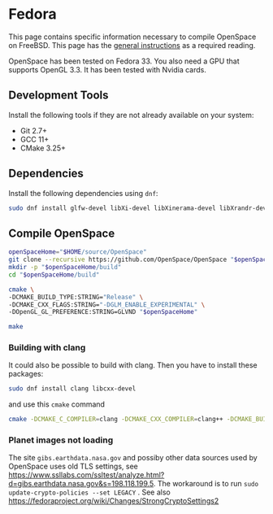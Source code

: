 # Fedora
This page contains specific information necessary to compile OpenSpace on FreeBSD. This page has the [general instructions](index) as a required reading.

OpenSpace has been tested on Fedora 33. You also need a GPU that supports OpenGL 3.3. It has been tested with Nvidia cards.

## Development Tools
Install the following tools if they are not already available on your system:
  - Git 2.7+
  - GCC 11+
  - CMake 3.25+


## Dependencies
Install the following dependencies using `dnf`:

```bash
sudo dnf install glfw-devel libXi-devel libXinerama-devel libXrandr-devel libXxf86vm-devel libcurl-devel mesa-libGLU-devel qt5-qtbase-devel gdal-devel harfbuzz-devel zziplib-devel
```

## Compile OpenSpace
```bash
openSpaceHome="$HOME/source/OpenSpace"
git clone --recursive https://github.com/OpenSpace/OpenSpace "$openSpaceHome"
mkdir -p "$openSpaceHome/build"
cd "$openSpaceHome/build"

cmake \
-DCMAKE_BUILD_TYPE:STRING="Release" \
-DCMAKE_CXX_FLAGS:STRING="-DGLM_ENABLE_EXPERIMENTAL" \
-DOpenGL_GL_PREFERENCE:STRING=GLVND "$openSpaceHome"

make
```

### Building with clang
It could also be possible to build with clang. Then you have to install these packages:

```bash
sudo dnf install clang libcxx-devel
```

and use this `cmake` command

```bash
cmake -DCMAKE_C_COMPILER=clang -DCMAKE_CXX_COMPILER=clang++ -DCMAKE_BUILD_TYPE:STRING="Release" -DCMAKE_CXX_FLAGS:STRING="-DGLM_ENABLE_EXPERIMENTAL" -DOpenGL_GL_PREFERENCE:STRING=GLVND "$openSpaceHome"
```

### Planet images not loading
The site `gibs.earthdata.nasa.gov` and possiby other data sources used by OpenSpace uses old TLS settings, see https://www.ssllabs.com/ssltest/analyze.html?d=gibs.earthdata.nasa.gov&s=198.118.199.5. The workaround is to run `sudo update-crypto-policies --set LEGACY` . See also https://fedoraproject.org/wiki/Changes/StrongCryptoSettings2
